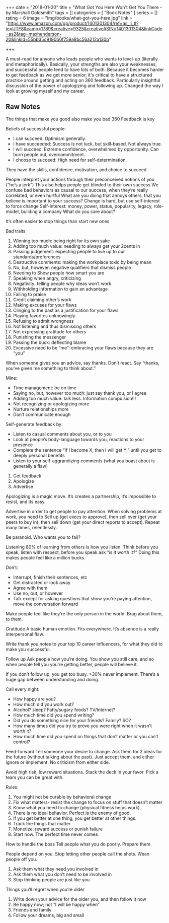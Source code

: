 +++
date = "2018-01-20"
title = "What Got You Here Won't Get You There - by Marshall Goldsmith"
tags = []
categories = [
    "Book Notes"
]
series = []
rating = 8
image = "img/books/what-got-you-here.jpg"
link = "https://www.amazon.com/gp/product/1401301304/ref=as_li_tl?ie=UTF8&camp=1789&creative=9325&creativeASIN=1401301304&linkCode=as2&tag=maxhenderson-20&linkId=55bb35c9190b0f759a8bc56a212a130b"

+++

A must-read for anyone who leads people who wants to level-up (literally and metaphorically). Basically, your strengths are also your weaknesses, and successful people tend to have lots of both. Because it becomes harder to get feedback as we get more senior, it's critical to have a structured practice around getting and acting on 360 feedback. Particularly insightful discussion of the power of apologizing and following up. Changed the way I look at growing myself and my career.

<h2>Raw Notes</h2>

The things that make you good also make you bad
360 Feedback is key

Beliefs of successful people:
- I can succeed: Optimism generally.
- I have succeeded: Success is not luck, but skill-based. Not always true.
- I will succeed: Extreme confidence, overwhelmed by opportunity. Can burn people out, overcommitment.
- I choose to succeed: High need for self-determination.

They have the skills, confidence, motivation, and choice to succeed

People interpret your actions through their preconceived notions of you (“he’s a jerk”)
This also helps people get blinded to their own success
We confuse bad behaviors as causal to our success, when they’re really correlated, or even hurtful
What are you doing that annoys others, that you believe is important to your success?
Change is hard, but use self-interest to force change
Self-interest: money, power, status, popularity, legacy, role-model, building a company
What do you care about?

It’s often easier to stop things than start new ones

Bad traits

1. Winning too much: being right for its own sake
2. Adding too much value: needing to always get your 2cents in
3. Passing judgement: expecting people to live up to our standards/preferences
4. Destructive comments: making the workplace toxic by being mean
5. No, but, however: negative qualifiers that dismiss people
6. Needing to Show people how smart you are
7. Speaking when angry, criticizing
8. Negativity: telling people why ideas won’t work
9. Withholding information to gain an advantage
10. Failing to praise
11. Credit claiming other’s work
12. Making excuses for your flaws
13. Clinging to the past as a justification for your flaws
14. Playing favorites unknowingly
15. Refusing to admit wrongness
16. Not listening and thus dismissing others
17. Not expressing gratitude for others
18. Punishing the messenger
19. Passing the buck: deflecting blame
20. Excessive need to be “me”: embracing your flaws because they are “you”

When someone gives you an advice, say thanks. Don’t react. Say “thanks, you’ve given me something to think about.”

Mine:
- Time management: be on time
- Saying no, but, however too much: just say thank you, or I agree
- Adding too much value: talk less. Information compulsion!!!
- Not recognizing or apologizing more
- Nurture relationships more
- Don’t communicate enough

Self-generate feedback by:
- Listen to casual comments about you, or to you
- Look at people’s body-language towards you, reactions to your presence
- Complete the sentence “If I become X, then I will get Y,” until you get to deeply personal benefits
- Listen to your self-aggrandizing comments (what you boast about is generally a flaw)

1. Get feedback
2. Apologize
3. Advertise

Apologizing is a magic move. It’s creates a partnership, it’s impossible to resist, and its easy.

Advertise in order to get people to pay attention. When solving problems at work, you need to Sell up (get execs to approve), then sell over (get your peers to buy in), then sell down (get your direct reports to accept). Repeat many times, relentlessly.

Be paranoid. Who wants you to fail?

Listening
80% of learning from others is how you listen. Think before you speak, listen with respect, before you speak ask “is it worth it?” Doing this makes people feel like a million bucks.

Don’t:
- Interrupt, finish their sentences, etc
- Get distracted or look away
- Agree with them
- Use no, but, or however
- Talk except for asking questions that show you’re paying attention, move the conversation forward

Make people feel like they’re the only person in the world. Brag about them, to them.

Gratitude
A basic human emotion. Fits everywhere. It’s absence is a really interpersonal flaw.

Write thank you notes to your top 10 career influencers, for what they did to make you successful.


Follow up
Ask people how you’re doing. You show you still care, and so when people tell you you’re getting better, people will believe it.

If you don’t follow up, you get too busy. >30% never implement. There’s a huge gap between understanding and doing.

Call every night:
- How happy are you?
- How much did you work out?
- Alcohol? sleep? Fatty/sugary foods? TV/Internet?
- How much time did you spend writing? 
- Did you do something nice for your friends? Family? SO?
- How many times did you try to prove you were right when it wasn’t worth it?
- How much time did you spend on things that don’t matter or you can’t control?

Feed-forward
Tell someone your desire to change. Ask them for 2 ideas for the future (without talking about the past). Just accept them, and either ignore or implement. No criticism from either side.

Avoid high risk, low reward situations. Stack the deck in your favor. Pick a team you can be great with.

Rules:
1. You might not be curable by behavioral change
2. Fix what matters- resist the change to focus on stuff that doesn’t matter
3. Know what you need to change (physical fitness helps work)
4. There is no ideal behavior. Perfect is the enemy of good. 
5. If you get better at one thing, you get better at other things.
6. Track the things that matter
7. Monetize: reward success or punish failure
8. Start now. The perfect time never comes

How to handle the boss
Tell people what you do poorly. Prepare them. 

People depend on you. Stop letting other people call the shots. Wean people off you.
1. Ask them what they need you involved in
2. Ask them what you don’t need to be involved in
3. Stop thinking people are just like you

Things you’ll regret when you’re older
1. Write down your advice for the older you, and then follow it now
2. Be happy now; not “I will be happy when”
3. Friends and family
4. Follow your dreams, big and small